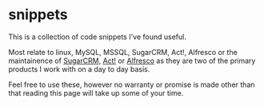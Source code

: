 snippets
========

This is a collection of code snippets I've found useful.

Most relate to linux, MySQL, MSSQL, SugarCRM, Act!, Alfresco or the maintainence of [SugarCRM][sugarcrm], [Act!][act] or [Alfresco][alfresco] as they are two of the primary products I work with on a day to day basis.

Feel free to use these, however no warranty or promise is made other than that reading this page will take up some of your time.

[sugarcrm]: http://www.evolutionmarketing.com.au/software/sugarcrm/
[act]: http://www.evolutionmarketing.com.au/software/act/
[alfresco]: http://www.evolutionmarketing.com.au/software/alfresco/
